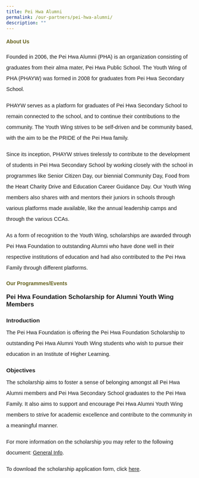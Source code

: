 ```yaml
---
title: Pei Hwa Alumni
permalink: /our-partners/pei-hwa-alumni/
description: ""
---
```

<h4 style="color:#635f1a;font-weight:bold;font-family:sans-serif;">About Us</h4>
<p style="font-size:14.5px; line-height:2;margin-top:15px; font-family:sans-serif">Founded in 2006, the Pei Hwa Alumni (PHA) is an organization consisting of graduates from their alma mater, Pei Hwa Public School. The Youth Wing of PHA (PHAYW) was formed in 2008 for graduates from Pei Hwa Secondary School.</p>

<p style="margin-top:15px;font-size:14.5px; line-height:2;font-family:sans-serif;">PHAYW serves as a platform for graduates of Pei Hwa Secondary School to remain connected to the school, and to continue their contributions to the community. The Youth Wing strives to be self-driven and be community based, with the aim to be the PRIDE of the Pei Hwa family.</p>

<p style="margin-top:15px;font-size:14.5px; line-height:2;font-family:sans-serif;">Since its inception, PHAYW strives tirelessly to contribute to the development of students in Pei Hwa Secondary School by working closely with the school in programmes like Senior Citizen Day, our biennial Community Day, Food from the Heart Charity Drive and Education Career Guidance Day. Our Youth Wing members also shares with and mentors their juniors in schools through various platforms made available, like the annual leadership camps and through the various CCAs.</p>

<p style="margin-top:15px;font-size:14.5px; line-height:2;font-family:sans-serif;">As a form of recognition to the Youth Wing, scholarships are awarded through Pei Hwa Foundation to outstanding Alumni who have done well in their respective institutions of education and had also contributed to the Pei Hwa Family through different platforms.</p>

<h4 style="color:#635f1a;font-weight:bold;font-family:sans-serif;">Our Programmes/Events</h4>

<p style="margin-top:15px;font-size:17px;"><strong style="font-family:sans-serif;">Pei Hwa Foundation Scholarship for Alumni Youth Wing Members</strong></p>

<p style="font-size:15.5px; line-height:2;margin:0 0 13px 0px;font-family:sans-serif;"><strong style="font-family:sans-serif;">Introduction</strong></p>

<p style="font-size:14.5px; line-height:2;margin:-10px 0 13px 0px;font-family:sans-serif;">The Pei Hwa Foundation is offering the Pei Hwa Foundation Scholarship to outstanding Pei Hwa Alumni Youth Wing students who wish to pursue their education in an Institute of Higher Learning.</p>

<p style="font-size:15.5px; line-height:2;margin:0 0 13px 0px;font-family:sans-serif;"><strong style="font-family:sans-serif;">Objectives</strong></p>

<p style="font-size:14.5px; line-height:2;margin:-10px 0 13px 0px;font-family:sans-serif;">The scholarship aims to foster a sense of belonging amongst all Pei Hwa Alumni members and Pei Hwa Secondary School graduates to the Pei Hwa Family. It also aims to support and encourage Pei Hwa Alumni Youth Wing members to strive for academic excellence and contribute to the community in a meaningful manner.</p>

<p style="margin-top:15px;font-size:14.5px; line-height:2;font-family:sans-serif;">For more information on the scholarship you may refer to the following document:&nbsp;<a href="https://drive.google.com/file/d/13SOXVclgpMKWnKHTQpYtIUPvLRKINYRP/view?usp=share_link" style="font-family:sans-serif;font-size:14.5px;">General Info</a>.</p>

<p style="margin-top:15px;font-size:14.5px; line-height:2;font-family:sans-serif;">To download the scholarship application form, click&nbsp;<a href="/files/PHF_Scholarship_App_Form_Mar2021.pdf" style="font-family:sans-serif;font-size:14.5px;">here</a>.</p>